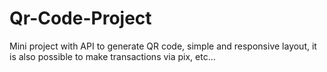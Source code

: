 # Qr-Code-Project
Mini project with API to generate QR code, simple and responsive layout, it is also possible to make transactions via pix, etc...

